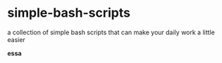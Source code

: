 # simple-bash-scripts

a collection of simple bash scripts that can make your daily work a little easier


__essa__
